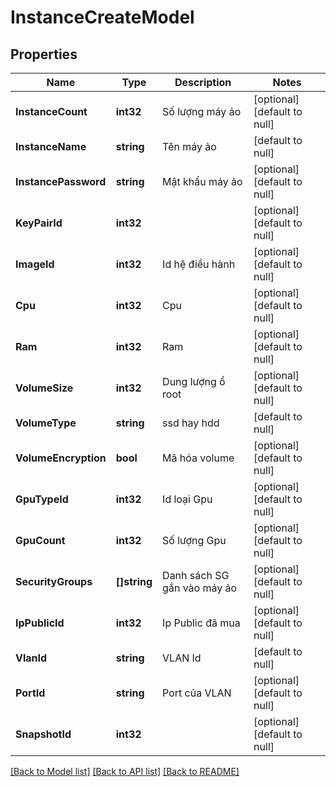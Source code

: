 # InstanceCreateModel

## Properties
Name | Type | Description | Notes
------------ | ------------- | ------------- | -------------
**InstanceCount** | **int32** | Số lượng máy ảo | [optional] [default to null]
**InstanceName** | **string** | Tên máy ảo | [default to null]
**InstancePassword** | **string** | Mật khẩu máy ảo | [optional] [default to null]
**KeyPairId** | **int32** |  | [optional] [default to null]
**ImageId** | **int32** | Id hệ điều hành | [optional] [default to null]
**Cpu** | **int32** | Cpu | [optional] [default to null]
**Ram** | **int32** | Ram | [optional] [default to null]
**VolumeSize** | **int32** | Dung lượng ổ root | [optional] [default to null]
**VolumeType** | **string** | ssd hay hdd | [default to null]
**VolumeEncryption** | **bool** | Mã hóa volume | [optional] [default to null]
**GpuTypeId** | **int32** | Id loại Gpu | [optional] [default to null]
**GpuCount** | **int32** | Số lượng Gpu | [optional] [default to null]
**SecurityGroups** | **[]string** | Danh sách SG gắn vào máy ảo | [optional] [default to null]
**IpPublicId** | **int32** | Ip Public đã mua | [optional] [default to null]
**VlanId** | **string** | VLAN Id | [default to null]
**PortId** | **string** | Port của VLAN | [optional] [default to null]
**SnapshotId** | **int32** |  | [optional] [default to null]

[[Back to Model list]](../README.md#documentation-for-models) [[Back to API list]](../README.md#documentation-for-api-endpoints) [[Back to README]](../README.md)

